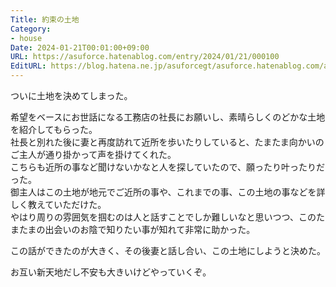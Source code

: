 ```yaml
---
Title: 約束の土地
Category:
- house
Date: 2024-01-21T00:01:00+09:00
URL: https://asuforce.hatenablog.com/entry/2024/01/21/000100
EditURL: https://blog.hatena.ne.jp/asuforcegt/asuforce.hatenablog.com/atom/entry/6801883189077513385
---
```


ついに土地を決めてしまった。  

希望をベースにお世話になる工務店の社長にお願いし、素晴らしくのどかな土地を紹介してもらった。  
社長と別れた後に妻と再度訪れて近所を歩いたりしていると、たまたま向かいのご主人が通り掛かって声を掛けてくれた。   
こちらも近所の事など聞けないかなと人を探していたので、願ったり叶ったりだった。  
御主人はこの土地が地元でご近所の事や、これまでの事、この土地の事などを詳しく教えていただけた。  
やはり周りの雰囲気を掴むのは人と話すことでしか難しいなと思いつつ、このたまたまの出会いのお陰で知りたい事が知れて非常に助かった。  

この話ができたのが大きく、その後妻と話し合い、この土地にしようと決めた。  

お互い新天地だし不安も大きいけどやっていくぞ。
